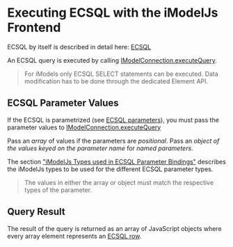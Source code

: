 # Executing ECSQL with the iModelJs Frontend

ECSQL by itself is described in detail here: [ECSQL](../learning/ECSQL)

An ECSQL query is executed by calling [IModelConnection.executeQuery]($imodeljs-frontend.IModelConnection.executeQuery).

> For iModels only ECSQL SELECT statements can be executed. Data modification has to be done through
> the dedicated Element API.

## ECSQL Parameter Values

If the ECSQL is parametrized (see [ECSQL parameters](../learning/ECSQL#ecsql-parameters)), you must pass the parameter values to
[IModelConnection.executeQuery]($imodeljs-frontend.IModelConnection.executeQuery)

Pass an *array* of values if the parameters are *positional*. Pass an *object of the values keyed on the parameter name* for *named parameters*.

The section ["iModelJs Types used in ECSQL Parameter Bindings"](../learning/ECSQLParameterTypes) describes the iModelJs types to be used for the different ECSQL parameter types.

> The values in either the array or object must match the respective types of the parameter.

## Query Result

The result of the query is returned as an array of JavaScript objects where every array element represents an [ECSQL row](../learning/ECSQLRowFormat).
